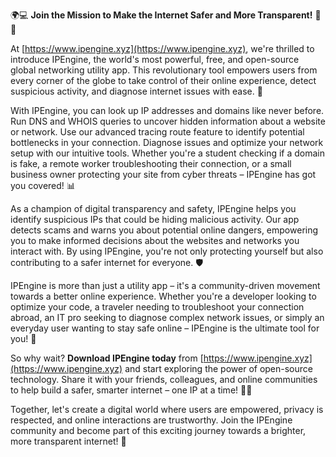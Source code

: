 🌍💻 **Join the Mission to Make the Internet Safer and More Transparent!** 📡🔭

At [https://www.ipengine.xyz](https://www.ipengine.xyz), we're thrilled to introduce IPEngine, the world's most powerful, free, and open-source global networking utility app. This revolutionary tool empowers users from every corner of the globe to take control of their online experience, detect suspicious activity, and diagnose internet issues with ease. 🚀

With IPEngine, you can look up IP addresses and domains like never before. Run DNS and WHOIS queries to uncover hidden information about a website or network. Use our advanced tracing route feature to identify potential bottlenecks in your connection. Diagnose issues and optimize your network setup with our intuitive tools. Whether you're a student checking if a domain is fake, a remote worker troubleshooting their connection, or a small business owner protecting your site from cyber threats – IPEngine has got you covered! 📊

As a champion of digital transparency and safety, IPEngine helps you identify suspicious IPs that could be hiding malicious activity. Our app detects scams and warns you about potential online dangers, empowering you to make informed decisions about the websites and networks you interact with. By using IPEngine, you're not only protecting yourself but also contributing to a safer internet for everyone. 🛡️

IPEngine is more than just a utility app – it's a community-driven movement towards a better online experience. Whether you're a developer looking to optimize your code, a traveler needing to troubleshoot your connection abroad, an IT pro seeking to diagnose complex network issues, or simply an everyday user wanting to stay safe online – IPEngine is the ultimate tool for you! 🌟

So why wait? **Download IPEngine today** from [https://www.ipengine.xyz](https://www.ipengine.xyz) and start exploring the power of open-source technology. Share it with your friends, colleagues, and online communities to help build a safer, smarter internet – one IP at a time! 📱💬

Together, let's create a digital world where users are empowered, privacy is respected, and online interactions are trustworthy. Join the IPEngine community and become part of this exciting journey towards a brighter, more transparent internet! 🌟